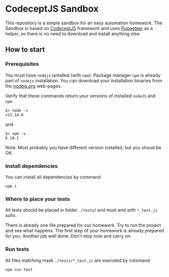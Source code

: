 # CodeceptJS Sandbox
This repository is a simple sandbox for an easy automation homework.
The Sandbox is based on [CodeceptJS](https://codecept.io/) framework and uses [Puppeteer](https://codecept.io/helpers/Puppeteer/#puppeteer) as a helper,
so there is no need to download and install anything else.

## How to start
### Prerequisites
You must have `nodejs` isntalled (with `npm`).
Package manager `npm` is already part of `nodejs` installation.
You can download your installation binaries from the [nodejs.org](https://nodejs.org/en/download/) web-pages.

Verify that these commands return your versions of installed `nodeJS` and `npm`.
```
$> node -v
v12.14.0
```
and
```
$> npm -v
6.14.1
```
Note: Most probably you have different version installed, but you shoud be OK.

### Install dependencies
You can install all dependencies by command
```
npm i
```

### Where to place your tests
All tests should be placed in folder `./tests`/ and must end with `*_test.js` sufix.

There is already one file prepared for our homework.
Try to run the project and see what happens.
The first step of your homework is already prepared for you.
Another job well done.
Don't stop now and carry on.

### Run tests
All files matching mask `./tests/*_test.js` are executed by command
```
npm run test
```
